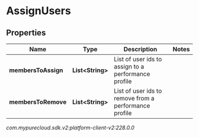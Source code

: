 # AssignUsers


## Properties

| Name | Type | Description | Notes |
| ------------ | ------------- | ------------- | ------------- |
| **membersToAssign** | **List&lt;String&gt;** | List of user ids to assign to a performance profile |  |
| **membersToRemove** | **List&lt;String&gt;** | List of user ids to remove from a performance profile |  |




_com.mypurecloud.sdk.v2:platform-client-v2:228.0.0_
